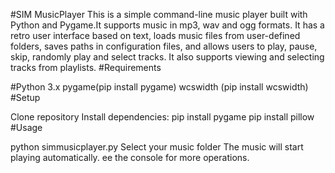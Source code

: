 #SIM MusicPlayer
This is a simple command-line music player built with Python and Pygame.It supports music in mp3, wav and ogg formats. It has a retro user interface based on text, loads music files from user-defined folders, saves paths in configuration files, and allows users to play, pause, skip, randomly play and select tracks. It also supports viewing and selecting tracks from playlists.
#Requirements

#Python 3.x
pygame(pip install pygame)
wcswidth (pip install wcswidth)
#Setup

Clone repository
Install dependencies:
pip install pygame
pip install pillow
#Usage

python simmusicplayer.py
Select your music folder
The music will start playing automatically.
ee the console for more operations.

    
 

